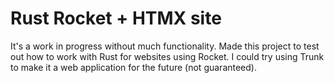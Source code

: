 # Rust Rocket + HTMX site
It's a work in progress without much functionality.
Made this project to test out how to work with Rust for websites using Rocket.
I could try using Trunk to make it a web application for the future (not guaranteed).
